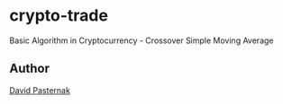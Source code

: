 # crypto-trade
Basic Algorithm in Cryptocurrency - Crossover Simple Moving Average
## Author

[David Pasternak](https://www.linkedin.com/in/david-pasternak-6b84a2208/?utm_medium=Exinfluencer&utm_source=Exinfluencer&utm_content=000026UJ&utm_term=10006555&utm_id=NA-SkillsNetwork-Channel-SkillsNetworkQuickLabsanalyzecryptomarketswiththecoinbaseapi28469139-2022-01-01)
